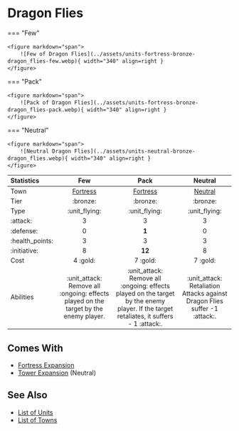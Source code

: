 # Dragon Flies

=== "Few"

    <figure markdown="span">
        ![Few of Dragon Flies](../assets/units-fortress-bronze-dragon_flies-few.webp){ width="340" align=right }
    </figure>

=== "Pack"

    <figure markdown="span">
        ![Pack of Dragon Flies](../assets/units-fortress-bronze-dragon_flies-pack.webp){ width="340" align=right }
    </figure>

=== "Neutral"

    <figure markdown="span">
        ![Neutral Dragon Flies](../assets/units-neutral-bronze-dragon_flies.webp){ width="340" align=right }
    </figure>


| Statistics | Few | Pack | Neutral |
| :--- | :---: | :---: | :---: |
| Town | [Fortress](../towns/fortress.md) | [Fortress](../towns/fortress.md) | [Neutral](../towns/neutral.md) |
| Tier | :bronze: | :bronze: | :bronze: |
| Type | :unit_flying: | :unit_flying: | :unit_flying: |
| :attack: | 3 | 3 | 3 |
| :defense: | 0 | **1** | 0 |
| :health_points: | 3 | 3 | 3 |
| :initiative: | 8 | **12** | 8 |
| Cost | 4 :gold: | 7 :gold: | 7 :gold: |
| Abilities | :unit_attack: Remove all :ongoing: effects played on the target by the enemy player. | :unit_attack: Remove all :ongoing: effects played on the target by the enemy player. If the target retaliates, it suffers - 1 :attack:. | :unit_attack: Retaliation Attacks against Dragon Flies suffer -1 :attack:. |


## Comes With

- [Fortress Expansion](../content.md)
- [Tower Expansion](../content.md) (Neutral)


## See Also

- [List of Units](index.md)
- [List of Towns](../towns/index.md)